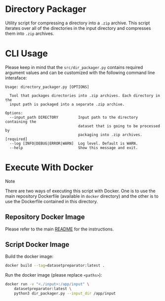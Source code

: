 # Directory Packager

Utility script for compressing a directory into a `.zip` archive. This script iterates over all of the directories in the input directory and compresses them into `.zip` archives.

# CLI Usage

Please keep in mind that the  ```src/dir_packager.py``` contains required argument values and can be customized with the following command line interaface:
```
Usage: directory_packager.py [OPTIONS]

  Tool that packages directories into .zip archives. Each directory in the
  input path is packaged into a separate .zip archive.

Options:
  --input_path DIRECTORY         Input path to the directory containing the
                                 dataset that is going to be processed by
                                 packaging into .zip archives.  [required]
  --log [INFO|DEBUG|ERROR|WARN]  Log level. Default is WARN.
  --help                         Show this message and exit.
```

# Execute With Docker

> [!NOTE]
> There are two ways of executing this script with Docker. One is to use the main repository Dockerfile (available in `docker` directory) and the other is to use the Dockerfile contained in this directory.

## Repository Docker Image

Please refer to the main [README](../../README.md) for the instructions.

## Script Docker Image

Build the docker image:
```bash
docker build --tag=datasetpreparator:latest .
```

Run the docker image (please replace `<paths>`):
```bash
docker run -v "<./input>:/app/input" \
    datasetpreparator:latest \
    python3 dir_packager.py --input_dir /app/input
```
